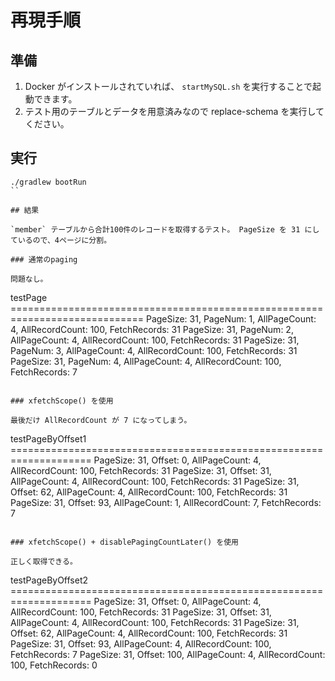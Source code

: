 # 再現手順

## 準備

1. Docker がインストールされていれば、 `startMySQL.sh` を実行することで起動できます。
2. テスト用のテーブルとデータを用意済みなので replace-schema を実行してください。

## 実行

```
./gradlew bootRun
``

## 結果

`member` テーブルから合計100件のレコードを取得するテスト。 PageSize を 31 にしているので、4ページに分割。

### 通常のpaging

問題なし。

```
testPage =============================================================================
PageSize:  31, PageNum:   1, AllPageCount:   4, AllRecordCount:  100, FetchRecords:  31
PageSize:  31, PageNum:   2, AllPageCount:   4, AllRecordCount:  100, FetchRecords:  31
PageSize:  31, PageNum:   3, AllPageCount:   4, AllRecordCount:  100, FetchRecords:  31
PageSize:  31, PageNum:   4, AllPageCount:   4, AllRecordCount:  100, FetchRecords:   7
```

### xfetchScope() を使用

最後だけ AllRecordCount が 7 になってしまう。

```
testPageByOffset1 ====================================================================
PageSize:  31, Offset:   0, AllPageCount:   4, AllRecordCount:  100, FetchRecords:  31
PageSize:  31, Offset:  31, AllPageCount:   4, AllRecordCount:  100, FetchRecords:  31
PageSize:  31, Offset:  62, AllPageCount:   4, AllRecordCount:  100, FetchRecords:  31
PageSize:  31, Offset:  93, AllPageCount:   1, AllRecordCount:    7, FetchRecords:   7
```

### xfetchScope() + disablePagingCountLater() を使用

正しく取得できる。

```
testPageByOffset2 ====================================================================
PageSize:  31, Offset:   0, AllPageCount:   4, AllRecordCount:  100, FetchRecords:  31
PageSize:  31, Offset:  31, AllPageCount:   4, AllRecordCount:  100, FetchRecords:  31
PageSize:  31, Offset:  62, AllPageCount:   4, AllRecordCount:  100, FetchRecords:  31
PageSize:  31, Offset:  93, AllPageCount:   4, AllRecordCount:  100, FetchRecords:   7
PageSize:  31, Offset: 100, AllPageCount:   4, AllRecordCount:  100, FetchRecords:   0
```
